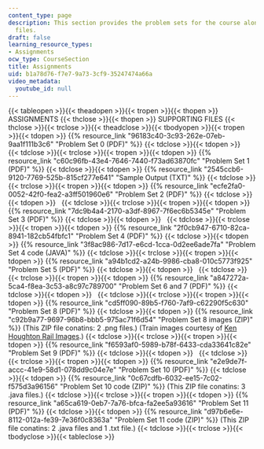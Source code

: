 ```yaml
---
content_type: page
description: This section provides the problem sets for the course along with supporting
  files.
draft: false
learning_resource_types:
- Assignments
ocw_type: CourseSection
title: Assignments
uid: b1a78d76-f7e7-9a73-3cf9-35247474a66a
video_metadata:
  youtube_id: null
---
```

{{< tableopen >}}{{< theadopen >}}{{< tropen >}}{{< thopen >}}
ASSIGNMENTS
{{< thclose >}}{{< thopen >}}
SUPPORTING FILES
{{< thclose >}}{{< trclose >}}{{< theadclose >}}{{< tbodyopen >}}{{< tropen >}}{{< tdopen >}}
{{% resource_link "96183c40-3c93-262e-07eb-9aa1f111b3c6" "Problem Set 0 (PDF)" %}}
{{< tdclose >}}{{< tdopen >}}
 
{{< tdclose >}}{{< trclose >}}{{< tropen >}}{{< tdopen >}}
{{% resource_link "c60c96fb-43e4-7646-7440-f73ad63870fc" "Problem Set 1 (PDF)" %}}
{{< tdclose >}}{{< tdopen >}}
{{% resource_link "2545ccb6-9120-7769-525b-815cf277e641" "Sample Output (TXT)" %}}
{{< tdclose >}}{{< trclose >}}{{< tropen >}}{{< tdopen >}}
{{% resource_link "ecfe2fa0-0052-42f0-fea2-a3ff501960e6" "Problem Set 2 (PDF)" %}}
{{< tdclose >}}{{< tdopen >}}
 
{{< tdclose >}}{{< trclose >}}{{< tropen >}}{{< tdopen >}}
{{% resource_link "7dc9b4a4-2170-a3df-8967-7f6ec6b5345e" "Problem Set 3 (PDF)" %}}
{{< tdclose >}}{{< tdopen >}}
 
{{< tdclose >}}{{< trclose >}}{{< tropen >}}{{< tdopen >}}
{{% resource_link "2f0cb947-6710-82ca-8941-182cb54fbfc1" "Problem Set 4 (PDF)" %}}
{{< tdclose >}}{{< tdopen >}}
{{% resource_link "3f8ac986-7d17-e6cd-1cca-0d2ee6ade7fa" "Problem Set 4 code (JAVA)" %}}
{{< tdclose >}}{{< trclose >}}{{< tropen >}}{{< tdopen >}}
{{% resource_link "a94b1cd2-a24b-9986-cba8-010c5773f925" "Problem Set 5 (PDF)" %}}
{{< tdclose >}}{{< tdopen >}}
 
{{< tdclose >}}{{< trclose >}}{{< tropen >}}{{< tdopen >}}
{{% resource_link "a847272a-5ca4-f8ea-3c53-a8c97c789700" "Problem Set 6 and 7 (PDF)" %}}
{{< tdclose >}}{{< tdopen >}}
 
{{< tdclose >}}{{< trclose >}}{{< tropen >}}{{< tdopen >}}
{{% resource_link "cd5ff090-89b5-f760-7af9-c62290f5c630" "Problem Set 8 (PDF)" %}}
{{< tdclose >}}{{< tdopen >}}
{{% resource_link "c92b9a77-9697-96b8-bbb5-975ac71f6d54" "Problem Set 8 images (ZIP)" %}} (This ZIP file conatins: 2 .png files.) (Train images courtesy of [Ken Houghton Rail Images](http://www.trainweb.org/trains/).)
{{< tdclose >}}{{< trclose >}}{{< tropen >}}{{< tdopen >}}
{{% resource_link "f6593af0-5989-b78f-6433-cda33641c82e" "Problem Set 9 (PDF)" %}}
{{< tdclose >}}{{< tdopen >}}
 
{{< tdclose >}}{{< trclose >}}{{< tropen >}}{{< tdopen >}}
{{% resource_link "e2e9de7f-accc-41e9-58d1-078dd9c04e7e" "Problem Set 10 (PDF)" %}}
{{< tdclose >}}{{< tdopen >}}
{{% resource_link "0c67cdfb-6032-ee15-7c02-f575d3a96156" "Problem Set 10 code (ZIP)" %}} (This ZIP file conatins: 3 .java files.)
{{< tdclose >}}{{< trclose >}}{{< tropen >}}{{< tdopen >}}
{{% resource_link "a65ca619-0eb7-7a76-bfca-fa2ee5a93616" "Problem Set 11 (PDF)" %}}
{{< tdclose >}}{{< tdopen >}}
{{% resource_link "d97b6e6e-8112-012a-fe39-7e36f0c8363a" "Problem Set 11 code (ZIP)" %}} (This ZIP file conatins: 2 .java files and 1 .txt file.)
{{< tdclose >}}{{< trclose >}}{{< tbodyclose >}}{{< tableclose >}}